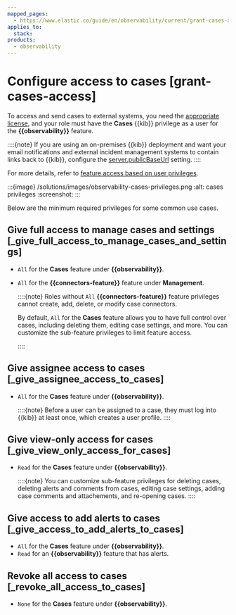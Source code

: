 ```yaml
---
mapped_pages:
  - https://www.elastic.co/guide/en/observability/current/grant-cases-access.html
applies_to:
  stack:
products:
  - observability
---
```


# Configure access to cases [grant-cases-access]

To access and send cases to external systems, you need the [appropriate license](https://www.elastic.co/subscriptions), and your role must have the **Cases** {{kib}} privilege as a user for the **{{observability}}** feature.

::::{note}
If you are using an on-premises {{kib}} deployment and want your email notifications and external incident management systems to contain links back to {{kib}}, configure the [server.publicBaseUrl](kibana://reference/configuration-reference/general-settings.md#server-publicbaseurl) setting.
::::


For more details, refer to [feature access based on user privileges](/deploy-manage/manage-spaces.md#spaces-control-user-access).

:::{image} /solutions/images/observability-cases-privileges.png
:alt: cases privileges
:screenshot:
:::

Below are the minimum required privileges for some common use cases.


## Give full access to manage cases and settings [_give_full_access_to_manage_cases_and_settings]

* `All` for the **Cases** feature under **{{observability}}**.
* `All` for the **{{connectors-feature}}** feature under **Management**.

    ::::{note}
    Roles without `All` **{{connectors-feature}}** feature privileges cannot create, add, delete, or modify case connectors.

    By default, `All` for the **Cases** feature allows you to have full control over cases, including deleting them, editing case settings, and more. You can customize the sub-feature privileges to limit feature access.

    ::::



## Give assignee access to cases [_give_assignee_access_to_cases]

* `All` for the **Cases** feature under **{{observability}}**.

    ::::{note}
    Before a user can be assigned to a case, they must log into {{kib}} at least once, which creates a user profile.
    ::::



## Give view-only access for cases [_give_view_only_access_for_cases]

* `Read` for the **Cases** feature under **{{observability}}**.

    ::::{note}
    You can customize sub-feature privileges for deleting cases, deleting alerts and comments from cases, editing case settings, adding case comments and attachements, and re-opening cases.
    ::::



## Give access to add alerts to cases [_give_access_to_add_alerts_to_cases]

* `All` for the **Cases** feature under **{{observability}}**.
* `Read` for an **{{observability}}** feature that has alerts.


## Revoke all access to cases [_revoke_all_access_to_cases]

* `None` for the **Cases** feature under **{{observability}}**.

